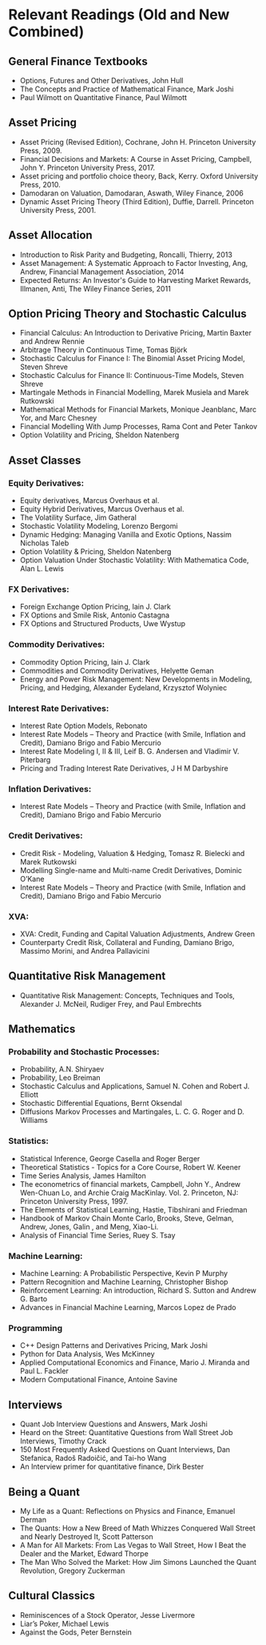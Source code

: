 # Relevant Readings (Old and New Combined)

## General Finance Textbooks
- Options, Futures and Other Derivatives, John Hull
- The Concepts and Practice of Mathematical Finance, Mark Joshi
- Paul Wilmott on Quantitative Finance, Paul Wilmott

## Asset Pricing
- Asset Pricing (Revised Edition), Cochrane, John H. Princeton University Press, 2009.
- Financial Decisions and Markets: A Course in Asset Pricing, Campbell, John Y. Princeton University Press, 2017.
- Asset pricing and portfolio choice theory, Back, Kerry. Oxford University Press, 2010.
- Damodaran on Valuation, Damodaran, Aswath, Wiley Finance, 2006
- Dynamic Asset Pricing Theory (Third Edition), Duffie, Darrell. Princeton University Press, 2001.

## Asset Allocation
- Introduction to Risk Parity and Budgeting, Roncalli, Thierry, 2013
- Asset Management: A Systematic Approach to Factor Investing, Ang, Andrew, Financial Management Association, 2014
- Expected Returns: An Investor's Guide to Harvesting Market Rewards, Illmanen, Anti, The Wiley Finance Series, 2011

## Option Pricing Theory and Stochastic Calculus
- Financial Calculus: An Introduction to Derivative Pricing, Martin Baxter and Andrew Rennie
- Arbitrage Theory in Continuous Time, Tomas Björk
- Stochastic Calculus for Finance I: The Binomial Asset Pricing Model, Steven Shreve
- Stochastic Calculus for Finance II: Continuous-Time Models, Steven Shreve
- Martingale Methods in Financial Modelling, Marek Musiela and Marek Rutkowski
- Mathematical Methods for Financial Markets, Monique Jeanblanc, Marc Yor, and Marc Chesney
- Financial Modelling With Jump Processes, Rama Cont and Peter Tankov
- Option Volatility and Pricing, Sheldon Natenberg

## Asset Classes

### Equity Derivatives:
- Equity derivatives, Marcus Overhaus et al.
- Equity Hybrid Derivatives, Marcus Overhaus et al.
- The Volatility Surface, Jim Gatheral
- Stochastic Volatility Modeling, Lorenzo Bergomi
- Dynamic Hedging: Managing Vanilla and Exotic Options, Nassim Nicholas Taleb
- Option Volatility & Pricing, Sheldon Natenberg
- Option Valuation Under Stochastic Volatility: With Mathematica Code, Alan L. Lewis

### FX Derivatives:
- Foreign Exchange Option Pricing, Iain J. Clark
- FX Options and Smile Risk, Antonio Castagna
- FX Options and Structured Products, Uwe Wystup

### Commodity Derivatives:
- Commodity Option Pricing, Iain J. Clark
- Commodities and Commodity Derivatives, Helyette Geman
- Energy and Power Risk Management: New Developments in Modeling, Pricing, and Hedging, Alexander Eydeland, Krzysztof Wolyniec

### Interest Rate Derivatives:
- Interest Rate Option Models, Rebonato
- Interest Rate Models – Theory and Practice (with Smile, Inflation and Credit), Damiano Brigo and Fabio Mercurio
- Interest Rate Modeling I, II & III, Leif B. G. Andersen and Vladimir V. Piterbarg
- Pricing and Trading Interest Rate Derivatives, J H M Darbyshire

### Inflation Derivatives:
- Interest Rate Models – Theory and Practice (with Smile, Inflation and Credit), Damiano Brigo and Fabio Mercurio

### Credit Derivatives:
- Credit Risk - Modeling, Valuation & Hedging, Tomasz R. Bielecki and Marek Rutkowski
- Modelling Single-name and Multi-name Credit Derivatives, Dominic O’Kane
- Interest Rate Models – Theory and Practice (with Smile, Inflation and Credit), Damiano Brigo and Fabio Mercurio

### XVA:
- XVA: Credit, Funding and Capital Valuation Adjustments, Andrew Green
- Counterparty Credit Risk, Collateral and Funding, Damiano Brigo, Massimo Morini, and Andrea Pallavicini

## Quantitative Risk Management
- Quantitative Risk Management: Concepts, Techniques and Tools, Alexander J. McNeil, Rudiger Frey, and Paul Embrechts

## Mathematics
### Probability and Stochastic Processes:
- Probability, A.N. Shiryaev
- Probability, Leo Breiman
- Stochastic Calculus and Applications, Samuel N. Cohen and Robert J. Elliott
- Stochastic Differential Equations, Bernt Oksendal
- Diffusions Markov Processes and Martingales, L. C. G. Roger and D. Williams

### Statistics:

- Statistical Inference, George Casella and Roger Berger
- Theoretical Statistics - Topics for a Core Course, Robert W. Keener
- Time Series Analysis, James Hamilton
- The econometrics of financial markets, Campbell, John Y., Andrew Wen-Chuan Lo, and Archie Craig MacKinlay. Vol. 2. Princeton, NJ: Princeton University Press, 1997.
- The Elements of Statistical Learning, Hastie, Tibshirani and Friedman
- Handbook of Markov Chain Monte Carlo, Brooks, Steve, Gelman, Andrew, Jones, Galin , and Meng, Xiao-Li.
- Analysis of Financial Time Series, Ruey S. Tsay

### Machine Learning:
- Machine Learning: A Probabilistic Perspective, Kevin P Murphy
- Pattern Recognition and Machine Learning, Christopher Bishop
- Reinforcement Learning: An introduction, Richard S. Sutton and Andrew G. Barto
- Advances in Financial Machine Learning, Marcos Lopez de Prado

### Programming
- C++ Design Patterns and Derivatives Pricing, Mark Joshi
- Python for Data Analysis, Wes McKinney
- Applied Computational Economics and Finance, Mario J. Miranda and Paul L. Fackler
- Modern Computational Finance, Antoine Savine

## Interviews
- Quant Job Interview Questions and Answers, Mark Joshi
- Heard on the Street: Quantitative Questions from Wall Street Job Interviews, Timothy Crack
- 150 Most Frequently Asked Questions on Quant Interviews, Dan Stefanica, Radoš Radoičić, and Tai-ho Wang
- An Interview primer for quantitative finance, Dirk Bester

## Being a Quant
- My Life as a Quant: Reflections on Physics and Finance, Emanuel Derman
- The Quants: How a New Breed of Math Whizzes Conquered Wall Street and Nearly Destroyed It, Scott Patterson
- A Man for All Markets: From Las Vegas to Wall Street, How I Beat the Dealer and the Market, Edward Thorpe
- The Man Who Solved the Market: How Jim Simons Launched the Quant Revolution, Gregory Zuckerman

## Cultural Classics
- Reminiscences of a Stock Operator, Jesse Livermore
- Liar’s Poker, Michael Lewis
- Against the Gods, Peter Bernstein
